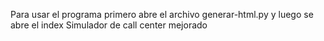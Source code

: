 Para usar el programa primero abre el archivo generar-html.py y luego se abre el index
Simulador de call center mejorado